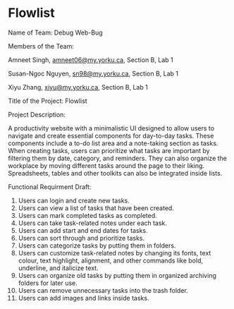 # Flowlist

Name of Team:  Debug Web-Bug


Members of the Team:

Amneet Singh, amneet06@my.yorku.ca, Section B, Lab 1

Susan-Ngoc Nguyen, sn98@my.yorku.ca, Section B, Lab 1

Xiyu Zhang, xiyu@my.yorku.ca, Section B, Lab 1


Title of the Project: Flowlist

Project Description:

A productivity website with a minimalistic UI designed to allow users to navigate and create essential components for day-to-day tasks. These components include a to-do list area and a note-taking section as tasks.
When creating tasks, users can prioritize what tasks are important by filtering them by date, category, and reminders. They can also organize the workplace by moving different tasks around the page to their liking. Spreadsheets, tables and other toolkits can also be integrated inside lists.

Functional Requirment Draft:

1. Users can login and create new tasks.
2. Users can view a list of tasks that have been created.
3. Users can mark completed tasks as completed.
4. Users can take task-related notes under each task.
5. Users can add start and end dates for tasks.
6. Users can sort through and prioritize tasks.
7. Users can categorize tasks by putting them in folders.
8. Users can customize task-related notes by changing its fonts, text colour, text highlight, alignment, and other commands like bold, underline, and italicize text.
9. Users can organize old tasks by putting them in organized archiving folders for later use. 
10. Users can remove unnecessary tasks into the trash folder. 
11. Users can add images and links inside tasks. 



